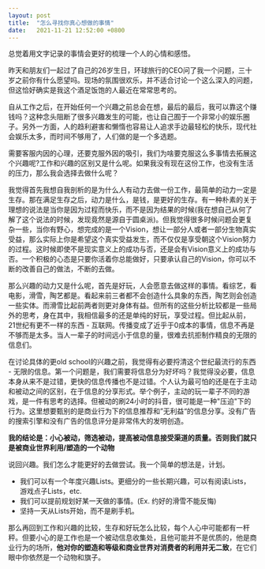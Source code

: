 ```yaml
---
layout: post
title:  "怎么寻找你真心想做的事情"
date:   2021-11-21 12:52:00 +0800
---
```

总觉着用文字记录的事情会更好的梳理一个人的心情和感悟。

昨天和朋友们一起过了自己的26岁生日，环球旅行的CEO问了我一个问题，三十岁之前你有什么愿望吗。现场的氛围很欢乐，并不适合讨论一个这么深入的问题，但这恰好确实是我这个酒足饭饱的人最近在常常思考的。

自从工作之后，在开始任何一个兴趣之前总会在想，最后的最后，我可以靠这个赚钱吗？这种念头阻断了很多兴趣发生的可能，也让自己囿于一个非常小的娱乐圈子。另外一方面，人的趋利避害和懒惰也容易让人追求手边最轻松的快乐，现代社会娱乐太多，而时间不够用了，人们做的是一个多选题。

需要客服内因的心理，还要克服外因的吸引，我们为啥要克服这么多事情去拓展这个兴趣呢?工作和兴趣的区别又是什么呢。如果我没有现在这份工作，也没有生活的压力，那么我会选择去做什么呢？

我觉得首先我想自我剖析的是为什么人有动力去做一份工作，最简单的动力一定是生存。那在满足生存之后，动力是什么，是钱，是更好的生存。有一种朴素的关于理想的说法是当你是因为过程而快乐，而不是因为结果的时候(我在想自己从何了解了这个说法的时候，发现竟然是源自于圆桌派)。但我觉得很多时候问题会更复杂一些，当你有野心，想完成的是一个Vision，想让一部分人或者一部分生物真实受益，那么实际上你是希望这个真实受益发生，而不仅仅是享受朝这个Vision努力的过程。这时候即使不是现实意义上的成功与否，还是会有Vision意义上的成功与否。一个积极的心态是只要你活着你总能做好，只要承认自己的Vision，你可以不断的改善自己的做法，不断的去做。

那么兴趣的动力又是什么呢，首先是好玩，人会愿意去做这样的事情。看综艺，看电影，滑雪，陶艺都是。看起来前三者都不会创造什么具象的东西，陶艺则会创造一些实体。而滑雪比起前两者则更对身体有益。但所有的这些分析比较都是一些局外的思考，身在其中，我相信最多的还是单纯的好玩，享受过程。但比起从前，21世纪有更不一样的东西 - 互联网。传播变成了近乎于0成本的事情，信息不再是不够而是太多。当人一辈子的时间远小于信息的量，很难去抗拒制作精良的无限的信息们。

在讨论具体的更old school的兴趣之前，我觉得有必要捋清这个世纪最流行的东西 - 无限的信息。第一个问题是，我们需要将信息分为好坏吗？我觉得没必要，信息本身从来不是过错，更快的信息传播也不是过错。个人认为最可怕的还是在于主动和被动之间的区别，在于信息的分享形式。举个例子，主动的玩一辈子不同的游戏，是一件有思考的选择。但被动的刷24小时的抖音，很可能是一种"压迫"下的行为。这里想要甄别的是商业行为下的信息推荐和”无利益“的信息分享。没有广告的搜索引擎和没有广告的信息评分是非常伟大的发明创造。

**我的结论是：小心被动，筛选被动，提高被动信息接受渠道的质量。否则我们就只是被商业世界利用/塑造的一个动物**

说回兴趣。我们怎么才能更好的去做尝试。我一个简单的想法是，计划。
- 我们可以有一个年度兴趣Lists。更细分的一些长期兴趣，可以有阅读Lists，游戏点子Lists，etc.
- 我们可以提前规划好某一天做的事情。(Ex. 约好的滑雪不能反悔)
- 坚持一天从Lists开始，而不是刷手机。

那么再回到工作和兴趣的比较，生存和好玩怎么比较，每个人心中可能都有一杆秤。但要小心的是工作也是一个被动信息收集处，且他可能并不是优质的，他是商业行为的场所，**他对你的塑造和等级和商业世界对消费者的利用并无二致**，在它们眼中你依然是一个动物和旗子。
